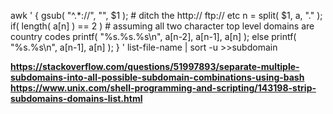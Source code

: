 awk '
        {
                gsub( "^.*://", "", $1 );      # ditch the http://  ftp:// etc
                n = split( $1, a, "." );
                if( length( a[n] ) == 2 )       # assuming all two character top level domains are country codes
                        printf( "%s.%s.%s\n", a[n-2], a[n-1], a[n] );
                else
                        printf( "%s.%s\n",  a[n-1], a[n] );
        }
' list-file-name | sort -u >>subdomain



 <b> https://stackoverflow.com/questions/51997893/separate-multiple-subdomains-into-all-possible-subdomain-combinations-using-bash <br> https://www.unix.com/shell-programming-and-scripting/143198-strip-subdomains-domains-list.html
</b>
 
